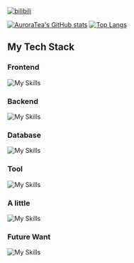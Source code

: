 [![bilibili](https://img.shields.io/badge/dynamic/json?labelColor=ff6699&color=777&label=bilibili&query=%24.data.totalSubs&url=https%3A%2F%2Fapi.spencerwoo.com%2Fsubstats%3Fsource%3Dbilibili%26queryKey%3D24100898)](https://space.bilibili.com/24100898)


[![AuroraTea's GitHub stats](https://github-readme-stats.vercel.app/api?username=AuroraTea)](https://github.com/AuroraTea)
[![Top Langs](https://github-readme-stats.vercel.app/api/top-langs/?username=AuroraTea&langs_count=6&layout=compact)](https://github.com/anuraghazra/github-readme-stats)


## My Tech Stack
### Frontend
![My Skills](https://skillicons.dev/icons?i=html,css,sass,js,vue,nuxt)
<!-- ![HTML5](https://img.shields.io/badge/HTML5-e44d27?style=flat-square&logo=html5&logoColor=fff)
![CSS3](https://img.shields.io/badge/CSS3-%231572B6?style=flat-square&logo=css3)
![JavaScript](https://img.shields.io/badge/JavaScript-f7df1e?style=flat-square&logo=javascript&logoColor=000)-->


### Backend
![My Skills](https://skillicons.dev/icons?i=nodejs,go,py,fastapi)
<!-- ![Nodejs](https://img.shields.io/badge/-Nodejs-black?style=flat-square&logo=Node.js) -->


### Database
![My Skills](https://skillicons.dev/icons?i=mysql,redis,postgresql)

<!-- ![PostgreSQL](https://img.shields.io/badge/-PostgreSQL-336791?style=flat-square&logo=postgresql&logoColor=fff) -->

### Tool
![My Skills](https://skillicons.dev/icons?i=vite,vscode,idea,git,ps,pr)

### A little
![My Skills](https://skillicons.dev/icons?i=nginx,docker,arduino,mongodb,sqlite,webpack,figma,firebase,linux)

### Future Want
![My Skills](https://skillicons.dev/icons?i=java,spring,ts,svelte,rust,tauri,wasm,blender)